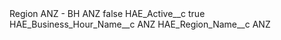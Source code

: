 <?xml version="1.0" encoding="UTF-8"?>
<CustomMetadata xmlns="http://soap.sforce.com/2006/04/metadata" xmlns:xsi="http://www.w3.org/2001/XMLSchema-instance" xmlns:xsd="http://www.w3.org/2001/XMLSchema">
    <label>Region ANZ - BH ANZ</label>
    <protected>false</protected>
    <values>
        <field>HAE_Active__c</field>
        <value xsi:type="xsd:boolean">true</value>
    </values>
    <values>
        <field>HAE_Business_Hour_Name__c</field>
        <value xsi:type="xsd:string">ANZ</value>
    </values>
    <values>
        <field>HAE_Region_Name__c</field>
        <value xsi:type="xsd:string">ANZ</value>
    </values>
</CustomMetadata>
